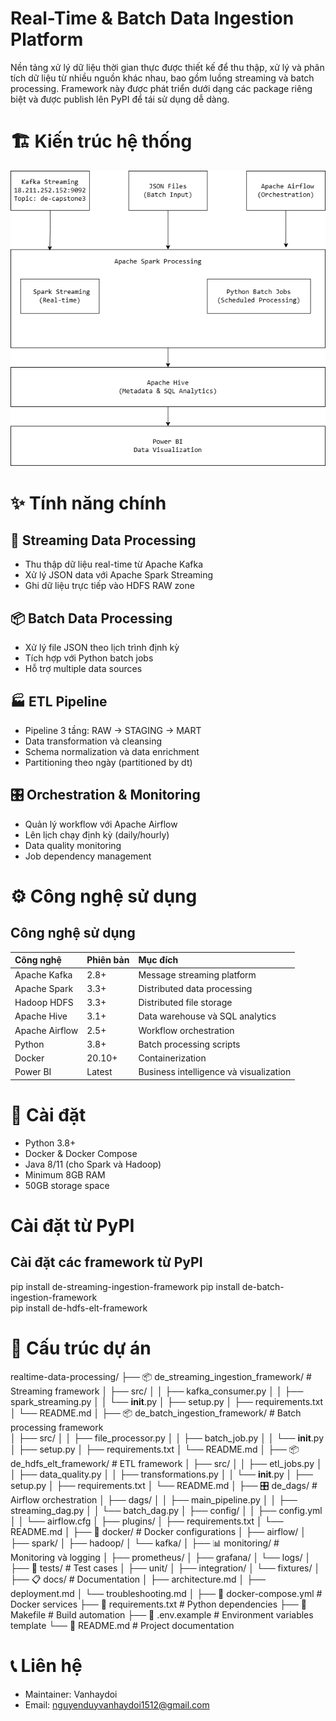 # Real-Time & Batch Data Ingestion Platform
Nền tảng xử lý dữ liệu thời gian thực được thiết kế để thu thập, xử lý và phân tích dữ liệu từ nhiều nguồn khác nhau, bao gồm luồng streaming và batch processing. Framework này được phát triển dưới dạng các package riêng biệt và được publish lên PyPI để tái sử dụng dễ dàng.
# 🏗️ Kiến trúc hệ thống
![Kiến trúc hệ thống](./Data%20Processing.png)
# ✨ Tính năng chính
## 🌊 Streaming Data Processing
- Thu thập dữ liệu real-time từ Apache Kafka
- Xử lý JSON data với Apache Spark Streaming
- Ghi dữ liệu trực tiếp vào HDFS RAW zone
## 📦 Batch Data Processing
- Xử lý file JSON theo lịch trình định kỳ
- Tích hợp với Python batch jobs
- Hỗ trợ multiple data sources
## 🏭 ETL Pipeline
- Pipeline 3 tầng: RAW → STAGING → MART
- Data transformation và cleansing
- Schema normalization và data enrichment
- Partitioning theo ngày (partitioned by dt)
## 🎛️ Orchestration & Monitoring
- Quản lý workflow với Apache Airflow
- Lên lịch chạy định kỳ (daily/hourly)
- Data quality monitoring
- Job dependency management
# ⚙️ Công nghệ sử dụng
## Công nghệ sử dụng

| Công nghệ | Phiên bản | Mục đích |
|:-----------|:-----------|:----------|
| Apache Kafka | 2.8+ | Message streaming platform |
| Apache Spark | 3.3+ | Distributed data processing |
| Hadoop HDFS | 3.3+ | Distributed file storage |
| Apache Hive | 3.1+ | Data warehouse và SQL analytics |
| Apache Airflow | 2.5+ | Workflow orchestration |
| Python | 3.8+ | Batch processing scripts |
| Docker | 20.10+ | Containerization |
| Power BI | Latest | Business intelligence và visualization |
# 🚀 Cài đặt
- Python 3.8+
- Docker & Docker Compose
- Java 8/11 (cho Spark và Hadoop)
- Minimum 8GB RAM
- 50GB storage space
# Cài đặt từ PyPI
## Cài đặt các framework từ PyPI
pip install de-streaming-ingestion-framework
pip install de-batch-ingestion-framework  
pip install de-hdfs-elt-framework
# 📁 Cấu trúc dự án
realtime-data-processing/
├── 📦 de_streaming_ingestion_framework/    # Streaming framework
│   ├── src/
│   │   ├── kafka_consumer.py
│   │   ├── spark_streaming.py
│   │   └── __init__.py
│   ├── setup.py
│   ├── requirements.txt
│   └── README.md
│
├── 📦 de_batch_ingestion_framework/        # Batch processing framework  
│   ├── src/
│   │   ├── file_processor.py
│   │   ├── batch_job.py
│   │   └── __init__.py
│   ├── setup.py
│   ├── requirements.txt
│   └── README.md
│
├── 📦 de_hdfs_elt_framework/              # ETL framework
│   ├── src/
│   │   ├── etl_jobs.py
│   │   ├── data_quality.py
│   │   ├── transformations.py
│   │   └── __init__.py
│   ├── setup.py
│   ├── requirements.txt
│   └── README.md
│
├── 🎛️ de_dags/                           # Airflow orchestration
│   ├── dags/
│   │   ├── main_pipeline.py
│   │   ├── streaming_dag.py
│   │   └── batch_dag.py
│   ├── config/
│   │   ├── config.yml
│   │   └── airflow.cfg
│   ├── plugins/
│   ├── requirements.txt
│   └── README.md
│
├── 🐳 docker/                            # Docker configurations
│   ├── airflow/
│   ├── spark/
│   ├── hadoop/
│   └── kafka/
│
├── 📊 monitoring/                        # Monitoring và logging
│   ├── prometheus/
│   ├── grafana/
│   └── logs/
│
├── 🧪 tests/                            # Test cases
│   ├── unit/
│   ├── integration/
│   └── fixtures/
│
├── 📋 docs/                             # Documentation
│   ├── architecture.md
│   ├── deployment.md
│   └── troubleshooting.md
│
├── 🐳 docker-compose.yml                # Docker services
├── 📄 requirements.txt                  # Python dependencies
├── 🔧 Makefile                         # Build automation
├── 🔑 .env.example                     # Environment variables template
└── 📖 README.md                        # Project documentation
# 📞 Liên hệ
- Maintainer: Vanhaydoi
- Email: nguyenduyvanhaydoi1512@gmail.com
